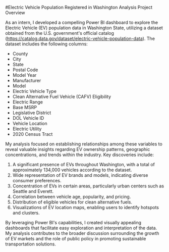 #Electric Vehicle Population Registered in Washington Analysis Project Overview

As an intern, I developed a compelling Power BI dashboard to explore the Electric Vehicle (EV) population data in Washington State, utilizing a dataset obtained from the U.S. government's official catalog (https://catalog.data.gov/dataset/electric-vehicle-population-data). The dataset includes the following columns:

- County
- City
- State
- Postal Code
- Model Year
- Manufacturer
- Model
- Electric Vehicle Type
- Clean Alternative Fuel Vehicle (CAFV) Eligibility
- Electric Range
- Base MSRP
- Legislative District
- DOL Vehicle ID
- Vehicle Location
- Electric Utility
- 2020 Census Tract

My analysis focused on establishing relationships among these variables to reveal valuable insights regarding EV ownership patterns, geographic concentrations, and trends within the industry. Key discoveries include:

1. A significant presence of EVs throughout Washington, with a total of approximately 134,000 vehicles according to the dataset.
2. Wide representation of EV brands and models, indicating diverse consumer preferences.
3. Concentration of EVs in certain areas, particularly urban centers such as Seattle and Everett.
4. Correlation between vehicle age, popularity, and pricing.
5. Distribution of eligible vehicles for clean alternative fuels.
6. Visualizations of EV location maps, enabling users to identify hotspots and clusters.

By leveraging Power BI's capabilities, I created visually appealing dashboards that facilitate easy exploration and interpretation of the data. My analysis contributes to the broader discussion surrounding the growth of EV markets and the role of public policy in promoting sustainable transportation solutions.



